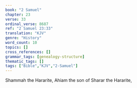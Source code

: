 ```yaml
---
book: "2 Samuel"
chapter: 23
verse: 33
ordinal_verse: 8687
ref: "2 Samuel 23:33"
translation: "KJV"
genre: "History"
word_count: 10
topics: []
cross_references: []
grammar_tags: [genealogy-structure]
thematic_tags: []
tags: ["Bible","KJV","2-Samuel"]
---
```

Shammah the Hararite, Ahiam the son of Sharar the Hararite,
